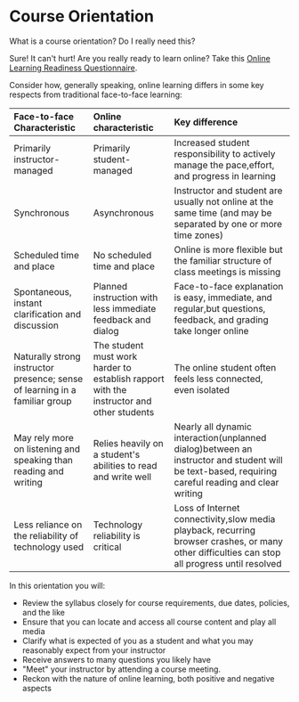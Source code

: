 # Course Orientation

<ebook-button></ebook-button>
What is a course orientation? Do I really need this?

Sure! It can't hurt! Are you really ready to learn online? Take this [Online Learning Readiness Questionnaire](/weblearning.psu.edu/questionnaire/ORQ.HTM).

Consider how, generally speaking, online learning differs in some key respects from traditional face-to-face learning:



| **Face-to-face Characteristic** | **Online characteristic** | **Key difference** |
| :--- | :--- | :--- |
| Primarily instructor-managed | Primarily student-managed | Increased student responsibility to actively manage the pace,effort, and progress in learning |
| Synchronous | Asynchronous | Instructor and student are usually not online at the same time \(and may be separated by one or more time zones\) |
| Scheduled time and place | No scheduled time and place | Online is more flexible but the familiar structure of class meetings is missing |
| Spontaneous, instant clarification and discussion | Planned instruction with less immediate feedback and dialog | Face-to-face explanation is easy, immediate, and regular,but questions, feedback, and grading take longer online |
| Naturally strong instructor presence; sense of learning in a familiar group | The student must work harder to establish rapport with the instructor and other students | The online student often feels less connected, even isolated |
| May rely more on listening and speaking than reading and writing | Relies heavily on a student's abilities to read and write well | Nearly all dynamic interaction\(unplanned dialog\)between an instructor and student will be text-based, requiring careful reading and clear writing |
| Less reliance on the reliability of technology used | Technology reliability is critical | Loss of Internet connectivity,slow media playback, recurring browser crashes, or many other difficulties can stop all progress until resolved |


In this orientation you will: 

* Review the syllabus closely for course requirements, due dates, policies, and the like
* Ensure that you can locate and access all course content and play all media
* Clarify what is expected of you as a student and what you may reasonably expect from your instructor
* Receive answers to many questions you likely have
* "Meet" your instructor by attending a course meeting.
* Reckon with the nature of online learning, both positive and negative aspects




